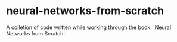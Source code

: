 # neural-networks-from-scratch
 A colletion of code written while working through the book: 'Neural Networks from Scratch'.
